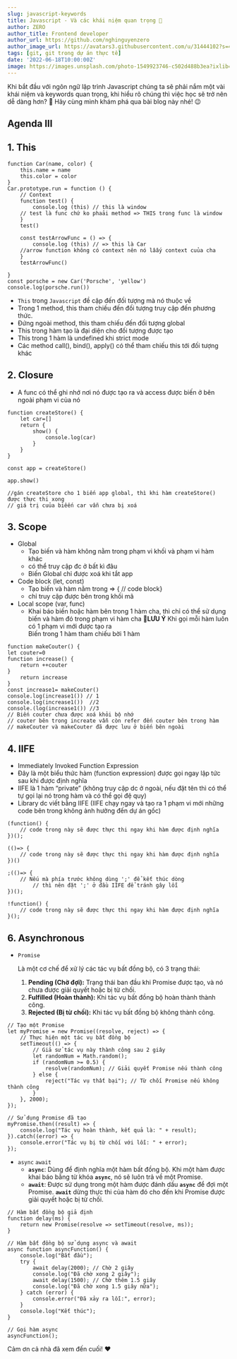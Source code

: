 ```yaml
---
slug: javascript-keywords
title: Javascript - Và các khái niệm quan trọng 🎉
author: ZERO
author_title: Frontend developer
author_url: https://github.com/nghinguyenzero
author_image_url: https://avatars3.githubusercontent.com/u/31444102?s=400&u=c545a527aa31843e1361462e410c0f51863e8e26&v=4
tags: [git, git trong dự án thực tế]
date: '2022-06-18T10:00:00Z'
image: https://images.unsplash.com/photo-1549923746-c502d488b3ea?ixlib=rb-1.2.1&ixid=eyJhcHBfaWQiOjEyMDd9&auto=format&fit=crop&w=1351&q=80
---
```


Khi bắt đầu với ngôn ngữ lập trình Javascript chúng ta sẽ phải nắm một vài khái niệm và keywords quan trọng, khi hiểu rõ chúng thì việc học sẽ trở nên dễ dàng hơn? 🤔 Hãy cùng mình khám phá qua bài blog này nhé! 😉

<!-- truncate-->

## Agenda III


## 1. This

```js[class="line-numbers"]
function Car(name, color) {
	this.name = name
	this.color = color
}
Car.prototype.run = function () {
	// Context
	function test() {
		console.log (this) // this là window
	// test là func chứ ko phaải method => THIS trong func là window
	}
	test()

	const testArrowFunc = () => {
		console.log (this) // => this là Car
	//arrow function không có context nên nó lâấy context cuủa cha 
	}
	testArrowFunc()

}
const porsche = new Car('Porsche', 'yellow')
console.log(porsche.run())
```

- `This` trong `Javascript` đề cập đến đối tượng mà nó thuộc về
- Trong 1 method, this tham chiếu đến đối tượng  truy cập đến phương thức.
- Đứng ngoài method, this tham chiếu đến đối tượng global
- This trong hàm tạo là đại diện cho đối tượng được tạo
- This trong 1 hàm là undefined khi strict mode
- Các method call(), bind(), apply() có thể tham chiếu this tới đối tượng khác

## 2. Closure

- A func có thể ghi nhớ nơi nó được tạo ra và access được biến ở bên ngoài phạm vi của nó


```js[class="line-numbers"]
function createStore() {
	let car=[]
	return {
		show() {
			console.log(car)
		}	
	}
}

const app = createStore()

app.show()

//gán createStore cho 1 biến app global, thì khi hàm createStore() được thực thi xong
// giá trị cuủa biêến car vẫn chưa bị xoá
```

## 3. Scope 

- Global
    - Tạo biến và hàm không nằm trong phạm vi khối và phạm vi hàm khác
    - có thể truy cập đc ở bất kì đâu
    - Biến Global chỉ được xoá khi tắt app
- Code  block (let, const)
    - Tạo biến và hàm nằm trong ⇒ { // code block}
    - chỉ truy cập được bên trong khối mã
- Local  scope (var, func)
    - Khai báo biến hoặc hàm bên trong 1 hàm cha, thì chỉ có thể sử dụng biến và hàm đó trong phạm vi hàm cha
**📝LƯU Ý**
Khi gọi mỗi hàm luôn có 1 phạm vi mới được tạo ra    
Biến trong 1 hàm tham chiếu bời 1 hàm


```js[class="line-numbers"]
function makeCouter() {
let couter=0
function increase() {
	return ++couter
}
	return increase
}
const increase1= makeCouter()
console.log(increase1()) // 1
console.log(increase1())  //2
console.(log(increase1()) //3
// Biến couter chưa được xoá khỏi bộ nhớ
// couter bên trong increate vẫn còn refer đến couter bên trong hàm 
// makeCouter và makeCouter đã được lưu ở biến bên ngoài
```

## 4. IIFE 

- Immediately Invoked Function Expression
- Đây là một biểu thức hàm (function expression) được gọi ngay lập tức sau khi được định nghĩa
- IIFE là 1 hàm “private” (không truy cập dc ở ngoài, nếu đặt tên thì có thể tự gọi lại nó trong hàm và có thể gọi đệ quy)
- Library dc viết bằng IIFE (IIFE chạy ngay và tạo ra 1 phạm vi mới những code bên trong không ảnh hưởng đến dự án gốc)
```js[class="line-numbers"]
(function() {
    // code trong này sẽ được thực thi ngay khi hàm được định nghĩa
})();

(()=> {
    // code trong này sẽ được thực thi ngay khi hàm được định nghĩa
})()

;(()=> {
    // Nếu mà phía trước không dùng ';' để kết thúc dòng  
		// thì nên đặt ';' ở đầu IIFE để tránh gây lỗi
})();

!function() {
    // code trong này sẽ được thực thi ngay khi hàm được định nghĩa
}();
```
## 6. Asynchronous
- `Promise`
    
    Là một cơ chế để xử lý các tác vụ bất đồng bộ, có 3 trạng thái:
    
    1. **Pending (Chờ đợi):** Trạng thái ban đầu khi Promise được tạo, và nó chưa được giải quyết hoặc bị từ chối.
    2. **Fulfilled (Hoàn thành):** Khi tác vụ bất đồng bộ hoàn thành thành công.
    3. **Rejected (Bị từ chối):** Khi tác vụ bất đồng bộ không thành công.
```js[class="line-numbers"]
// Tạo một Promise
let myPromise = new Promise((resolve, reject) => {
    // Thực hiện một tác vụ bất đồng bộ
    setTimeout(() => {
        // Giả sử tác vụ này thành công sau 2 giây
        let randomNum = Math.random();
        if (randomNum >= 0.5) {
            resolve(randomNum); // Giải quyết Promise nếu thành công
        } else {
            reject("Tác vụ thất bại"); // Từ chối Promise nếu không thành công
        }
    }, 2000);
});

// Sử dụng Promise đã tạo
myPromise.then((result) => {
    console.log("Tác vụ hoàn thành, kết quả là: " + result);
}).catch((error) => {
    console.error("Tác vụ bị từ chối với lỗi: " + error);
});
```
- `async` `await`
    - **`async`**: Dùng để định nghĩa một hàm bất đồng bộ. Khi một hàm được khai báo bằng từ khóa **`async`**, nó sẽ luôn trả về một Promise.
    - **`await`**: Được sử dụng trong một hàm được đánh dấu **`async`** để đợi một Promise. **`await`** dừng thực thi của hàm đó cho đến khi Promise được giải quyết hoặc bị từ chối.
```js[class="line-numbers"]
// Hàm bất đồng bộ giả định
function delay(ms) {
    return new Promise(resolve => setTimeout(resolve, ms));
}

// Hàm bất đồng bộ sử dụng async và await
async function asyncFunction() {
    console.log("Bắt đầu");
    try {
        await delay(2000); // Chờ 2 giây
        console.log("Đã chờ xong 2 giây");
        await delay(1500); // Chờ thêm 1.5 giây
        console.log("Đã chờ xong 1.5 giây nữa");
    } catch (error) {
        console.error("Đã xảy ra lỗi:", error);
    }
    console.log("Kết thúc");
}

// Gọi hàm async
asyncFunction();
```

Cảm ơn cả nhà đã xem đến cuối! ❤️